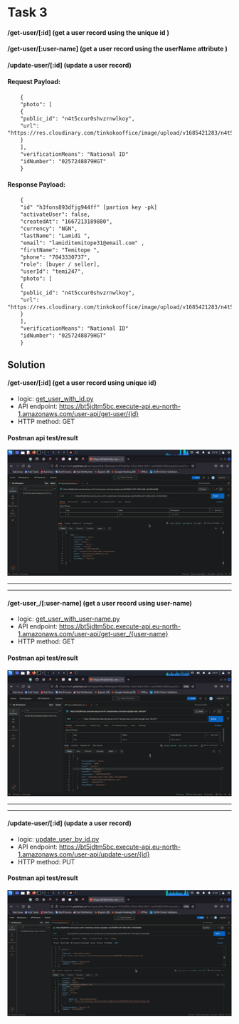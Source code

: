 # Task 3
#### /get-user/[:id] (get a user record using the unique id )

#### /get-user/[:user-name] (get a user record using the userName attribute )

#### /update-user/[:id] (update a user record)
#### Request Payload:
```
    {
    "photo": [
    {
    "public_id": "n4t5ccur0shvzrnwlkoy",
    "url": "https://res.cloudinary.com/tinkokooffice/image/upload/v1685421283/n4t5ccur0shvzrnwlkoy.jpg"
    }
    ],
    "verificationMeans": "National ID"
    "idNumber": "0257248879HGT"
    }
```
#### Response Payload:
```
    {
    "id" "h3fons893dfjg944ff" [partion key -pk]
    "activateUser": false,
    "createdAt": "1667213189880",
    "currency": "NGN",
    "lastName": "Lamidi ",
    "email": "lamiditemitope31@email.com" ,
    "firstName": "Temitope ",
    "phone": "7043330737",
    "role": [buyer / seller],
    "userId": "temi247",
    "photo": [
    {
    "public_id": "n4t5ccur0shvzrnwlkoy",
    "url": "https://res.cloudinary.com/tinkokooffice/image/upload/v1685421283/n4t5ccur0shvzrnwlkoy.jpg"
    }
    ],
    "verificationMeans": "National ID"
    "idNumber": "0257248879HGT"
    }
```

## Solution
#### /get-user/[:id] (get a user record using unique id)
* logic: <a href="https://github.com/Toby16/Tinkoko_tech_int_test-solution/blob/main/task_3/get_user_with_id.py">get_user_with_id.py</a>
* API endpoint: https://bt5jdtm5bc.execute-api.eu-north-1.amazonaws.com/user-api/get-user/{id}
* HTTP method: GET

#### Postman api test/result
<img src="https://github.com/Toby16/Tinkoko_tech_int_test-solution/blob/main/task_3/assets/postman_test_image_1.png" alt="postman test image">
<hr>
<hr>

#### /get-user_/[:user-name] (get a user record using user-name)
* logic: <a href="https://github.com/Toby16/Tinkoko_tech_int_test-solution/blob/main/task_3/get_user_with_user-name.py">get_user_with_user-name.py</a>
* API endpoint: https://bt5jdtm5bc.execute-api.eu-north-1.amazonaws.com/user-api/get-user_/{user-name}
* HTTP method: GET

#### Postman api test/result
<img src="https://github.com/Toby16/Tinkoko_tech_int_test-solution/blob/main/task_3/assets/postman_test_image_2.png" alt="postman test image">
<hr>
<hr>

#### /update-user/[:id] (update a user record)
* logic: <a href="https://github.com/Toby16/Tinkoko_tech_int_test-solution/blob/main/task_3/update_user_by_id.py">update_user_by_id.py</a>
* API endpoint: https://bt5jdtm5bc.execute-api.eu-north-1.amazonaws.com/user-api/update-user/{id}
* HTTP method: PUT

#### Postman api test/result
<img src="https://github.com/Toby16/Tinkoko_tech_int_test-solution/blob/main/task_3/assets/postman_test_image_3.png" alt="postman test image">
